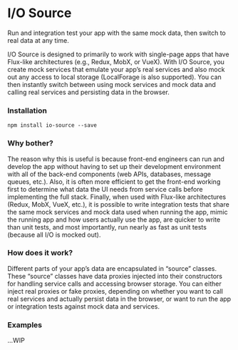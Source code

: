 # I/O Source

Run and integration test your app with the same mock data, then switch to real data at any time.

I/O Source is designed to primarily to work with single-page apps that have Flux-like architectures (e.g., Redux, MobX, or VueX). With I/O Source, you create mock services that emulate your app’s real services and also mock out any access to local storage (LocalForage is also supported). You can then instantly switch between using mock services and mock data and calling real services and persisting data in the browser.

### Installation

```
npm install io-source --save
```

### Why bother?

The reason why this is useful is because front-end engineers can run and develop the app without having to set up their development environment with all of the back-end components (web APIs, databases, message queues, etc.). Also, it is often more efficient to get the front-end working first to determine what data the UI needs from service calls before implementing the full stack. Finally, when used with Flux-like architectures (Redux, MobX, VueX, etc.), it is possible to write integration tests that share the same mock services and mock data used when running the app, mimic the running app and how users actually use the app, are quicker to write than unit tests, and most importantly, run nearly as fast as unit tests (because all I/O is mocked out).

### How does it work?

Different parts of your app’s data are encapsulated in “source” classes. These “source” classes have data proxies injected into their constructors for handling service calls and accessing browser storage. You can either inject real proxies or fake proxies, depending on whether you want to call real services and actually persist data in the browser, or want to run the app or integration tests against mock data and services.

### Examples

...WIP
